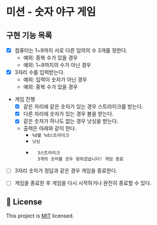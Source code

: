 # 미션 - 숫자 야구 게임

## 구현 기능 목록

- [x] 컴퓨터는 1~9까지 서로 다른 임의의 수 3개를 정한다.
    - 예외: 중복 수가 있을 경우
    - 예외: 1~9까지의 수가 아닌 경우
- [x] 3자리 수를 입력받는다.
    - 예외: 입력이 숫자가 아닌 경우
    - 예외: 중복 수가 있을 경우
    
- 게임 진행
    - [X] 같은 자리에 같은 숫자가 있는 경우 스트라이크를 받는다.
    - [X] 다른 자리에 숫자가 있는 경우 볼을 받는다.
    - [X] 같은 숫자가 하나도 없는 경우 낫싱을 받는다.
    - 출력은 아래와 같이 한다.
        - `%d볼 %d스트라이크`
        - `낫싱`
        - ```
            3스트라이크
            3개의 숫자를 모두 맞히셨습니다! 게임 종료   
          ```

- [ ] 3자리 숫자가 정답과 같은 경우 게임을 종료한다.
- [ ] 게임을 종료한 후 게임을 다시 시작하거나 완전히 종료할 수 있다.


## 📝 License

This project is [MIT](https://github.com/woowacourse/java-baseball-precourse/blob/master/LICENSE) licensed.
